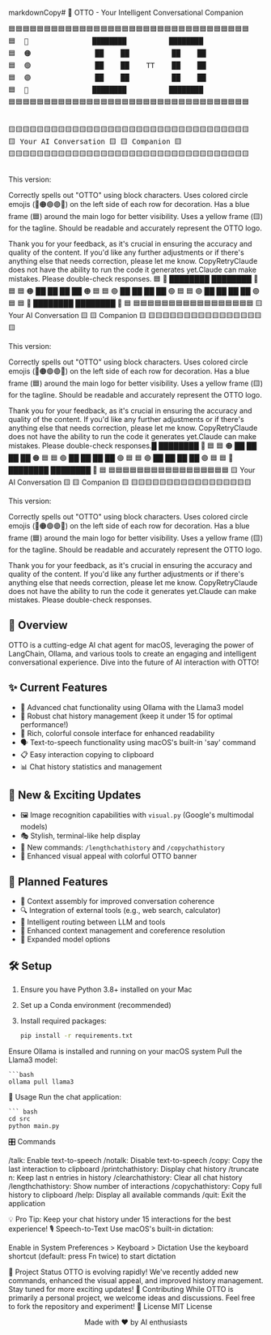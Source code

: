 markdownCopy# 🤖 OTTO - Your Intelligent Conversational Companion

<p align="center">
<pre>
🟦🟦🟦🟦🟦🟦🟦🟦🟦🟦🟦🟦🟦🟦🟦🟦🟦🟦🟦🟦🟦🟦🟦🟦🟦🟦🟦🟦🟦🟦🟦🟦🟦🟦
🟦  🔵               ████████          ████████               🔵  🟦
🟦  🟠               ██    ██          ██    ██               🟠  🟦
🟦  🟢               ██    ██    TT    ██    ██               🟢  🟦
🟦  🟣               ██    ██          ██    ██               🟣  🟦
🟦  🔴               ████████          ████████               🔴  🟦
🟦🟦🟦🟦🟦🟦🟦🟦🟦🟦🟦🟦🟦🟦🟦🟦🟦🟦🟦🟦🟦🟦🟦🟦🟦🟦🟦🟦🟦🟦🟦🟦🟦🟦


🟨🟨🟨🟨🟨🟨🟨🟨🟨🟨🟨🟨🟨🟨🟨🟨🟨🟨🟨🟨🟨🟨🟨🟨🟨🟨🟨🟨🟨🟨🟨🟨🟨🟨
🟨                      Your AI Conversation                      🟨
🟨                            Companion                           🟨
🟨🟨🟨🟨🟨🟨🟨🟨🟨🟨🟨🟨🟨🟨🟨🟨🟨🟨🟨🟨🟨🟨🟨🟨🟨🟨🟨🟨🟨🟨🟨🟨🟨🟨
</pre>
</p>
This version:

Correctly spells out "OTTO" using block characters.
Uses colored circle emojis (🔵🟠🟢🟣🔴) on the left side of each row for decoration.
Has a blue frame (🟦) around the main logo for better visibility.
Uses a yellow frame (🟨) for the tagline.
Should be readable and accurately represent the OTTO logo.

Thank you for your feedback, as it's crucial in ensuring the accuracy and quality of the content. If you'd like any further adjustments or if there's anything else that needs correction, please let me know. CopyRetryClaude does not have the ability to run the code it generates yet.Claude can make mistakes. Please double-check responses.
🟦  🔵  ████████  ████████  🔵  🟦
🟦  🟠  ██    ██  ██    ██  🟠  🟦
🟦  🟢  ██    ██  ██    ██  🟢  🟦
🟦  🟣  ██    ██  ██    ██  🟣  🟦
🟦  🔴  ████████  ████████  🔴  🟦
🟦🟦🟦🟦🟦🟦🟦🟦🟦🟦🟦🟦🟦🟦🟦🟦🟦
🟨  Your AI Conversation  🟨
🟨      Companion        🟨
🟨🟨🟨🟨🟨🟨🟨🟨🟨🟨🟨🟨🟨🟨🟨🟨🟨
</pre>
</p>
This version:

Correctly spells out "OTTO" using block characters.
Uses colored circle emojis (🔵🟠🟢🟣🔴) on the left side of each row for decoration.
Has a blue frame (🟦) around the main logo for better visibility.
Uses a yellow frame (🟨) for the tagline.
Should be readable and accurately represent the OTTO logo.

Thank you for your feedback, as it's crucial in ensuring the accuracy and quality of the content. If you'd like any further adjustments or if there's anything else that needs correction, please let me know. CopyRetryClaude does not have the ability to run the code it generates yet.Claude can make mistakes. Please double-check responses.█  ████████  🔵  🟦
🟦  🟠  ██    ██  ██    ██  🟠  🟦
🟦  🟢  ██    ██  ██    ██  🟢  🟦
🟦  🟣  ██    ██  ██    ██  🟣  🟦
🟦  🔴  ████████  ████████  🔴  🟦
🟦🟦🟦🟦🟦🟦🟦🟦🟦🟦🟦🟦🟦🟦🟦🟦🟦
🟨  Your AI Conversation  🟨
🟨      Companion        🟨
🟨🟨🟨🟨🟨🟨🟨🟨🟨🟨🟨🟨🟨🟨🟨🟨🟨
</pre>
</p>
This version:

Correctly spells out "OTTO" using block characters.
Uses colored circle emojis (🔵🟠🟢🟣🔴) on the left side of each row for decoration.
Has a blue frame (🟦) around the main logo for better visibility.
Uses a yellow frame (🟨) for the tagline.
Should be readable and accurately represent the OTTO logo.

Thank you for your feedback, as it's crucial in ensuring the accuracy and quality of the content. If you'd like any further adjustments or if there's anything else that needs correction, please let me know. CopyRetryClaude does not have the ability to run the code it generates yet.Claude can make mistakes. Please double-check responses.
## 🌟 Overview

OTTO is a cutting-edge AI chat agent for macOS, leveraging the power of LangChain, Ollama, and various tools to create an engaging and intelligent conversational experience. Dive into the future of AI interaction with OTTO!

## ✨ Current Features

- 🧠 Advanced chat functionality using Ollama with the Llama3 model
- 📜 Robust chat history management (keep it under 15 for optimal performance!)
- 🎨 Rich, colorful console interface for enhanced readability
- 🗣️ Text-to-speech functionality using macOS's built-in 'say' command
- 📋 Easy interaction copying to clipboard
- 📊 Chat history statistics and management

## 🚀 New & Exciting Updates

- 🖼️ Image recognition capabilities with `visual.py` (Google's multimodal models)
- 🎭 Stylish, terminal-like help display
- 📏 New commands: `/lengthchathistory` and `/copychathistory`
- 🌈 Enhanced visual appeal with colorful OTTO banner

## 🔮 Planned Features

- 🧩 Context assembly for improved conversation coherence
- 🔍 Integration of external tools (e.g., web search, calculator)
- 🧭 Intelligent routing between LLM and tools
- 🧠 Enhanced context management and coreference resolution
- 🔄 Expanded model options

## 🛠️ Setup

1. Ensure you have Python 3.8+ installed on your Mac
2. Set up a Conda environment (recommended)
3. Install required packages:

   ```bash
   pip install -r requirements.txt

Ensure Ollama is installed and running on your macOS system
Pull the Llama3 model:

    ```bash
    ollama pull llama3


🚀 Usage
Run the chat application:

    ``` bash
    cd src
    python main.py

🎛️ Commands

/talk: Enable text-to-speech
/notalk: Disable text-to-speech
/copy: Copy the last interaction to clipboard
/printchathistory: Display chat history
/truncate n: Keep last n entries in history
/clearchathistory: Clear all chat history
/lengthchathistory: Show number of interactions
/copychathistory: Copy full history to clipboard
/help: Display all available commands
/quit: Exit the application

💡 Pro Tip: Keep your chat history under 15 interactions for the best experience!
🎙️ Speech-to-Text
Use macOS's built-in dictation:

Enable in System Preferences > Keyboard > Dictation
Use the keyboard shortcut (default: press Fn twice) to start dictation

🌟 Project Status
OTTO is evolving rapidly! We've recently added new commands, enhanced the visual appeal, and improved history management. Stay tuned for more exciting updates!
🤝 Contributing
While OTTO is primarily a personal project, we welcome ideas and discussions. Feel free to fork the repository and experiment!
📜 License
MIT License

<p align="center">
  Made with ❤️ by AI enthusiasts
</p>


